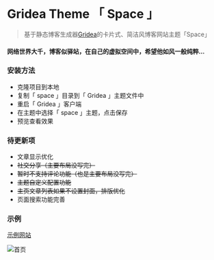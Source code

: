 # Gridea Theme 「 Space 」

> 基于静态博客生成器[Gridea](https://gridea.dev/)的卡片式、简洁风博客网站主题「Space」

#### 网络世界大千，博客似驿站，在自己的虚拟空间中，希望他如风一般纯粹...

### 安装方法
- 克隆项目到本地
- 复制「 space 」目录到「 Gridea 」主题文件中
- 重启「 Gridea 」客户端
- 在主题中选择「 space 」主题，点击保存
- 预览查看效果

### 待更新项
- 文章显示优化
- ~~社交分享（主要布局没写完）~~
- ~~暂时不支持评论功能（也是主要布局没写完）~~
- ~~主题自定义配置功能~~
- ~~主页文章列表如果不设置封面，排版优化~~
- 页面搜索功能完善

### 示例

[示例网站](https://zhangajian.com)

<img src="https://blog-img-hosting.oss-cn-shanghai.aliyuncs.com/blog/theme_info/zaj_blog_01.png" alt="首页" style="display:block;max-width:100%;">
